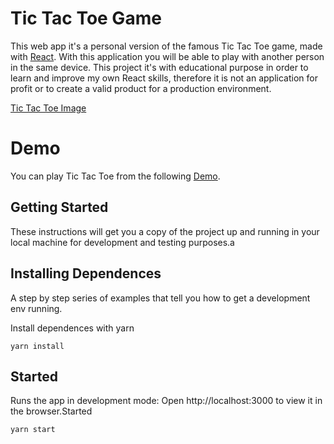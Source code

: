 # Tic Tac Toe Game

This web app it's a personal version of the famous Tic Tac Toe game, made with [React](https://reactjs.org/). With this application you will be able to play with another person in the same device.
This project it's with educational purpose in order to learn and improve my own React skills, therefore it is not an application for profit or to create a valid product for a production environment.

[Tic Tac Toe Image](demo/full-image.png)

# Demo

You can play Tic Tac Toe from the following [Demo](https://tic-tac-toe-fb71e.web.app/).

## Getting Started

These instructions will get you a copy of the project up and running in your local machine for development and testing purposes.a

## Installing Dependences

A step by step series of examples that tell you how to get a development env running.

Install dependences with yarn

```
yarn install
```

## Started
Runs the app in development mode:
Open http://localhost:3000 to view it in the browser.Started

```
yarn start
```
